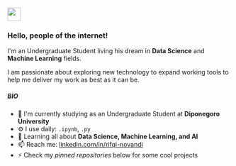 ### <img src="https://media.giphy.com/media/hvRJCLFzcasrR4ia7z/giphy.gif" width="30px"> 

### Hello, people of the internet! 

I'm an Undergraduate Student living his dream in **Data Science** and **Machine Learning** fields.

I am passionate about exploring new technology to expand working tools to help me deliver my work as best as it can be.

##### BIO

- 🏢 I'm currently studying as an Undergraduate Student at **Diponegoro University**
- ⚙️ I use daily: `.ipynb`, `.py`
- 🌱 Learning all about **Data Science, Machine Learning, and AI**
- 📫 Reach me: [linkedin.com/in/rifqi-novandi](https://linkedin.com/in/rifqi-novandi)
- ⚡️ Check my *pinned repositories* below for some cool projects

